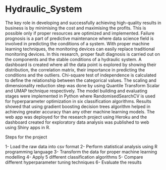 # Hydraulic_System
The key role in developing and successfully achieving high-quality results in business is by minimising the cost and maximising the profits. This is possible only if proper resources are optimized and implemented. Failure prognosis is a part of predictive maintenance where data science field is involved in predicting the conditions of a system. With proper machine learning techniques, the monitoring devices can easily replace traditional monitoring devices. In this research, proper fault diagnosis is carried out on the components and the stable conditions of a hydraulic system. A dashboard is created where all the data point is explored by showing their distribution, the correlation matrix, their importance in predicting the conditions and the outliers.  Chi-square test of independence is calculated to define the relationship between the categorical values. The scaling and dimensionality reduction step was done by using Quantile Transform Scalar and UMAP technique respectively. The model building and evaluating stages were implemented in Python where RandomisedSearchCV is used for hyperparameter optimization in six classification algorithms. Results showed that using gradient boosting decision trees algorithm helped in achieving greater accuracy than any other machine learning models. The web app was deployed for the research project using Heroku and the dashboard created for exploratory data analysis was published to web using Shiny apps in R.


Steps for the project 

1- Load the raw data into csv format 
2- Perform statistical analysis using R programming language
3- Transform the data for proper machine learning modelling
4- Apply 5 different classification algorithms
5- Compare different hyperparameter tuning techniques
6- Evaluate the results

